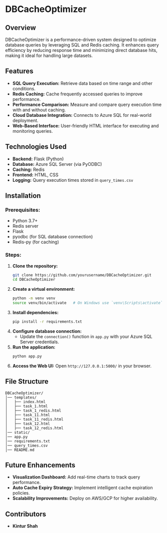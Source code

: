 # DBCacheOptimizer


## Overview
DBCacheOptimizer is a performance-driven system designed to optimize database queries by leveraging SQL and Redis caching. It enhances query efficiency by reducing response time and minimizing direct database hits, making it ideal for handling large datasets.

## Features
- **SQL Query Execution:** Retrieve data based on time range and other conditions.
- **Redis Caching:** Cache frequently accessed queries to improve performance.
- **Performance Comparison:** Measure and compare query execution time with and without caching.
- **Cloud Database Integration:** Connects to Azure SQL for real-world deployment.
- **Web-Based Interface:** User-friendly HTML interface for executing and monitoring queries.

## Technologies Used
- **Backend:** Flask (Python)
- **Database:** Azure SQL Server (via PyODBC)
- **Caching:** Redis
- **Frontend:** HTML, CSS
- **Logging:** Query execution times stored in `query_times.csv`

## Installation
### Prerequisites:
- Python 3.7+
- Redis server
- Flask
- pyodbc (for SQL database connection)
- Redis-py (for caching)

### Steps:
1. **Clone the repository:**
   ```sh
   git clone https://github.com/yourusername/DBCacheOptimizer.git
   cd DBCacheOptimizer
   ```
2. **Create a virtual environment:**
   ```sh
   python -m venv venv
   source venv/bin/activate   # On Windows use `venv\Scripts\activate`
   ```
3. **Install dependencies:**
   ```sh
   pip install -r requirements.txt
   ```
4. **Configure database connection:**
   - Update the `connection()` function in `app.py` with your Azure SQL Server credentials.
5. **Run the application:**
   ```sh
   python app.py
   ```
6. **Access the Web UI:**
   Open `http://127.0.0.1:5000/` in your browser.

## File Structure
```
DBCacheOptimizer/
│── templates/
│   ├── index.html
│   ├── task_1.html
│   ├── task_1_redis.html
│   ├── task_11.html
│   ├── task_11_redis.html
│   ├── task_12.html
│   ├── task_12_redis.html
│── static/
│── app.py
│── requirements.txt
│── query_times.csv
│── README.md
```

## Future Enhancements
- **Visualization Dashboard:** Add real-time charts to track query performance.
- **Auto Cache Expiry Strategy:** Implement intelligent cache expiration policies.
- **Scalability Improvements:** Deploy on AWS/GCP for higher availability.

## Contributors
- **Kintur Shah**
